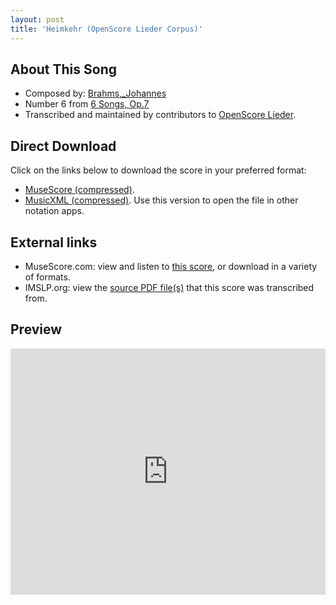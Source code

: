 ```yaml
---
layout: post
title: 'Heimkehr (OpenScore Lieder Corpus)'
---
```


## About This Song

- Composed by: [Brahms,_Johannes](https://fourscoreandmore.org/openscore/lieder/Brahms,_Johannes)
- Number 6 from [6 Songs, Op.7](https://fourscoreandmore.org/openscore/lieder/Brahms,_Johannes/6_Songs,_Op.7)
- Transcribed and maintained by contributors to [OpenScore Lieder].

[OpenScore Lieder]: https://musescore.com/openscore-lieder-corpus

## Direct Download

Click on the links below to download the score in your preferred format:
- [MuseScore (compressed)](https://github.com/openscore/lieder/blob/main/scores/Brahms,_Johannes/6_Songs,_Op.7/6_Heimkehr/lc5653497.mscz?raw=true).
- [MusicXML (compressed)](https://github.com/openscore/lieder/blob/main/scores/Brahms,_Johannes/6_Songs,_Op.7/6_Heimkehr/lc5653497.mxl?raw=true). Use this version to open the file in other notation apps.

## External links

- MuseScore.com: view and listen to [this score][MuseScore], or download in a variety of formats.
- IMSLP.org: view the [source PDF file(s)][IMSLP] that this score was transcribed from.

[MuseScore]: https://musescore.com/score/5653497
[IMSLP]: https://imslp.org/wiki/Special:ReverseLookup/97691

## Preview

<iframe width="100%" height="394" src="https://musescore.com/openscore-lieder-corpus/scores/5653497/embed" frameborder="0" allowfullscreen allow="autoplay; fullscreen"></iframe>
